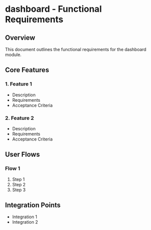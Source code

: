 # dashboard - Functional Requirements

## Overview

This document outlines the functional requirements for the dashboard module.

## Core Features

### 1. Feature 1

- Description
- Requirements
- Acceptance Criteria

### 2. Feature 2

- Description
- Requirements
- Acceptance Criteria

## User Flows

### Flow 1

1. Step 1
2. Step 2
3. Step 3

## Integration Points

- Integration 1
- Integration 2
